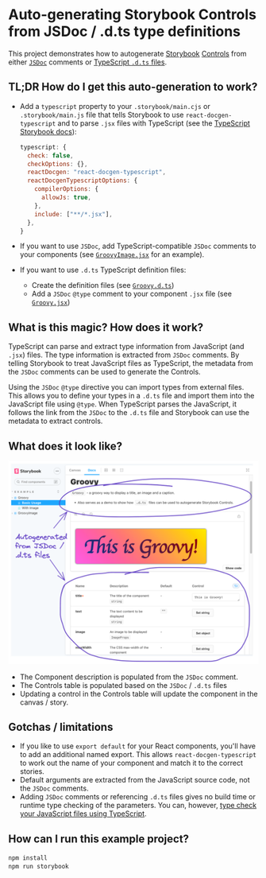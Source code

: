 # Auto-generating Storybook Controls from JSDoc / .d.ts type definitions

This project demonstrates how to autogenerate [Storybook](https://storybook.js.org/) [Controls](https://storybook.js.org/docs/react/essentials/controls) from either [`JSDoc`](https://www.typescriptlang.org/docs/handbook/jsdoc-supported-types.html) comments or [TypeScript `.d.ts` files](https://www.typescriptlang.org/docs/handbook/declaration-files/introduction.html).

## TL;DR How do I get this auto-generation to work?

- Add a `typescript` property to your `.storybook/main.cjs` or `.storybook/main.js` file that tells Storybook to use `react-docgen-typescript` and to parse `.jsx` files with TypeScript (see the [TypeScript Storybook docs](https://storybook.js.org/docs/react/configure/typescript)):

  ```js
  typescript: {
    check: false,
    checkOptions: {},
    reactDocgen: "react-docgen-typescript",
    reactDocgenTypescriptOptions: {
      compilerOptions: {
        allowJs: true,
      },
      include: ["**/*.jsx"],
    },
  }
  ```

- If you want to use `JSDoc`, add TypeScript-compatible `JSDoc` comments to your components (see [`GroovyImage.jsx`](/src/components/GroovyImage.jsx) for an example).
- If you want to use `.d.ts` TypeScript definition files:
  - Create the definition files (see [`Groovy.d.ts`](/src/components/Groovy.d.ts))
  - Add a `JSDoc` `@type` comment to your component `.jsx` file (see [`Groovy.jsx`](/src/components/Groovy.jsx))

## What is this magic? How does it work?

TypeScript can parse and extract type information from JavaScript (and `.jsx`) files. The type information is extracted from `JSDoc` comments. By telling Storybook to treat JavaScript files as TypeScript, the metadata from the `JSDoc` comments can be used to generate the Controls.

Using the `JSDoc` `@type` directive you can import types from external files. This allows you to define your types in a `.d.ts` file and import them into the JavaScript file using `@type`. When TypeScript parses the JavaScript, it follows the link from the `JSDoc` to the `.d.ts` file and Storybook can use the metadata to extract controls.

## What does it look like?

![A screenshot of the Storybook demo](./demo.png)

- The Component description is populated from the `JSDoc` comment.
- The Controls table is populated based on the `JSDoc` / `.d.ts` files
- Updating a control in the Controls table will update the component in the canvas / story.

## Gotchas / limitations

- If you like to use `export default` for your React components, you'll have to add an additional named export. This allows `react-docgen-typescript` to work out the name of your component and match it to the correct stories.
- Default arguments are extracted from the JavaScript source code, not the `JSDoc` comments.
- Adding `JSDoc` comments or referencing `.d.ts` files gives no build time or runtime type checking of the parameters. You can, however, [type check your JavaScript files using TypeScript](https://www.typescriptlang.org/docs/handbook/type-checking-javascript-files.html).

## How can I run this example project?

```sh
npm install
npm run storybook
```
